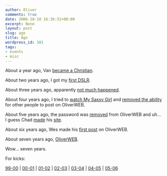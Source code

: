 ```yaml
---
author: Oliver
comments: true
date: 2006-10-10 16:36:52+00:00
excerpt: None
layout: post
slug: ago
title: Ago
wordpress_id: 381
tags:
- events
- misc
---
```


About a year ago, Van <a href="http://www.bamboovanpoo.com/archives/2005/10/christian.html">became a Christian</a>.

About two years ago, I got my <a href="http://www.oliverweb.com/2004/10/14/digital-rebellian/">first DSLR</a>.

About three years ago, apparently <a href="http://www.oliverweb.com/news02/news-archive-10-2003.shtml">not much happened</a>.

About four years ago, I tried to <a href="http://www.oliverweb.com/news02/news-archive-10-2002.shtml#newsitemEpFuVuylkkfdOWhLRb">watch My Sassy Girl</a> and <a href="http://www.oliverweb.com/news02/news-archive-10-2002.shtml#newsitemEpFuFuZlVypTvHUenn">removed the ability</a> for other people to post on OliverWEB.

About five years ago, the password was <a href="http://www.oliverweb.com/news/comments/1002120515,84423,.shtml">removed</a> from OliverWEB and uh... I guess Chad <a href="http://www.oliverweb.com/news/comments/1003267723,20631,.shtml">made</a> his <a href="http://www.mrtechhappy.com/chad/">site</a>.

About six years ago, Wes made his <a href="http://www.oliverweb.com/news/comments/971836679,72442,.shtml">first post</a> on OliverWEB.

About seven years ago, <a href="http://www.oliverweb.com/news/arc39.shtml">OliverWEB</a>.

Wow... seven years.

For kicks:

<a href="http://www.oliverweb.com/main/home-oweb.shtml">99-00</a> | <a href="http://www.oliverweb.com/main/home2000.shtml">00-01</a> | <a href="http://www.oliverweb.com/main/index01.shtml">01-02</a> | <a href="http://www.oliverweb.com/main/index03.shtml">02-03</a> | <a href="http://www.oliverweb.com/main/">03-04</a> | <a href="http://www.oliverweb.com/index05.php">04-05</a> | <a href="http://www.oliverweb.com/index06.php">05-06</a>